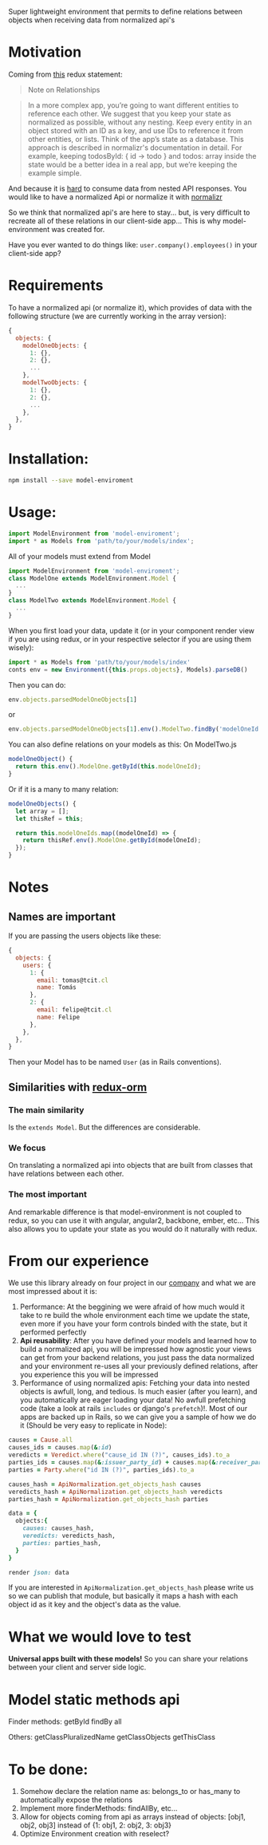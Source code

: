 Super lightweight environment that permits to define relations between objects when receiving data from normalized api's

# Motivation

Coming from [this](http://redux.js.org/docs/basics/Reducers.html#note-on-relationships) redux statement: 

> Note on Relationships

> In a more complex app, you’re going to want different entities to reference each other. We suggest that you keep your state as normalized as possible, without any nesting. Keep every entity in an object stored with an ID as a key, and use IDs to reference it from other entities, or lists. Think of the app’s state as a database. This approach is described in normalizr's documentation in detail. For example, keeping todosById: { id -> todo } and todos: array<id> inside the state would be a better idea in a real app, but we’re keeping the example simple.

And because it is [hard](https://groups.google.com/forum/#!topic/reactjs/jbh50-GJxpg) to consume data from nested API responses. You would like to have a normalized Api or normalize it with [normalizr](https://github.com/paularmstrong/normalizr)

So we think that normalized api's are here to stay... but, is very difficult to recreate all of these relations in our client-side app... This is why model-environment was created for.

Have you ever wanted to do things like: `user.company().employees()` in your client-side app?

# Requirements

To have a normalized api (or normalize it), which provides of data with the following structure (we are currently working in the array version):
```javascript
{
  objects: {
    modelOneObjects: {
      1: {},
      2: {},
      ...
    },
    modelTwoObjects: {
      1: {},
      2: {},
      ...
    },
  },
}
```

# Installation: 

```bash
npm install --save model-enviroment
```

# Usage: 

```javascript
import ModelEnvironment from 'model-enviroment';
import * as Models from 'path/to/your/models/index';
```

All of your models must extend from Model

```javascript
import ModelEnvironment from 'model-enviroment';
class ModelOne extends ModelEnvironment.Model {
  ...
}
class ModelTwo extends ModelEnvironment.Model {
  ...
}
```

When you first load your data, update it (or in your component render view if you are using redux, or in your respective selector if you are using them wisely):

```javascript
import * as Models from 'path/to/your/models/index'
conts env = new Environment({this.props.objects}, Models).parseDB()
```
Then you can do:
```javascript
env.objects.parsedModelOneObjects[1]
```
or

```javascript
env.objects.parsedModelOneObjects[1].env().ModelTwo.findBy('modelOneId', 2);
```

You can also define relations on your models as this:
On ModelTwo.js

```javascript
modelOneObject() {
  return this.env().ModelOne.getById(this.modelOneId);
}
```

Or if it is a many to many relation:
```javascript
modelOneObjects() {
  let array = [];
  let thisRef = this;

  return this.modelOneIds.map((modelOneId) => {
    return thisRef.env().ModelOne.getById(modelOneId);
  });
}
```

# Notes

## Names are important
If you are passing the users objects like these:

```javascript
{
  objects: {
    users: {
      1: {
        email: tomas@tcit.cl
        name: Tomás
      },
      2: {
        email: felipe@tcit.cl
        name: Felipe
      },
    },
  },
}
```

Then your Model has to be named `User` (as in Rails conventions).

## Similarities with [redux-orm](https://github.com/tommikaikkonen/redux-orm)

### The main similarity 

Is the `extends Model`. But the differences are considerable.

### We focus
On translating a normalized api into objects that are built from classes that have relations between each other.

### The **most important** 
And remarkable difference is that model-environment is not coupled to redux, so you can use it with angular, angular2, backbone, ember, etc...
This also allows you to update your state as you would do it naturally with redux.

# From our experience
We use this library already on four project in our [company](http://www.tcit.cl/) and what we are most impressed about it is:
1. Performance: At the beggining we were afraid of how much would it take to re build the whole environment each time we update the state, even more if you have your form controls binded with the state, but it performed perfectly
2. **Api reusability**: After you have defined your models and learned how to build a normalized api, you will be impressed how agnostic your views can get from your backend relations, you just pass the data normalized and your environment re-uses all your previously defined relations, after you experience this you will be impressed
3. Performance of using normalized apis: Fetching your data into nested objects is awfull, long, and tedious. Is much easier (after you learn), and you automatically are eager loading your data! No awfull prefetching code (take a look at rails `includes` or django's `prefetch`)!. Most of our apps are backed up in Rails, so we can give you a sample of how we do it (Should be very easy to replicate in Node):

```ruby
causes = Cause.all
causes_ids = causes.map(&:id)
veredicts = Veredict.where("cause_id IN (?)", causes_ids).to_a
parties_ids = causes.map(&:issuer_party_id) + causes.map(&:receiver_party_id)
parties = Party.where("id IN (?)", parties_ids).to_a

causes_hash = ApiNormalization.get_objects_hash causes
veredicts_hash = ApiNormalization.get_objects_hash veredicts
parties_hash = ApiNormalization.get_objects_hash parties

data = {
  objects:{
    causes: causes_hash,
    veredicts: veredicts_hash,
    parties: parties_hash,
  }
}

render json: data
```

If you are interested in `ApiNormalization.get_objects_hash` please write us so we can publish that module, but basically it maps a hash with each object id as it key and the object's data as the value.

# What we would love to test

**Universal apps built with these models!** So you can share your relations between your client and server side logic.

# Model static methods api
Finder methods:
getById
findBy
all

Others:
getClassPluralizedName
getClassObjects
getThisClass

# To be done:

1. Somehow declare the relation name as: belongs_to or has_many to automatically expose the relations
2. Implement more finderMethods: findAllBy, etc...
3. Allow for objects coming from api as arrays instead of objects: [obj1, obj2, obj3] instead of {1: obj1, 2: obj2, 3: obj3}
4. Optimize Environment creation with reselect?
